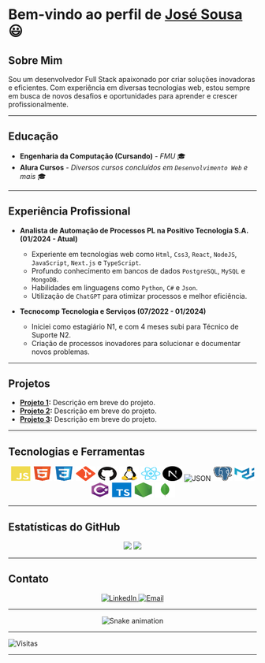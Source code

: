 # Bem-vindo ao perfil de [José Sousa](https://www.linkedin.com/in/enoque-sousa-bb89aa168/) 😃️

## Sobre Mim
Sou um desenvolvedor Full Stack apaixonado por criar soluções inovadoras e eficientes. Com experiência em diversas tecnologias web, estou sempre em busca de novos desafios e oportunidades para aprender e crescer profissionalmente.

---

## Educação
- **Engenharia da Computação (Cursando)** - *FMU* 🎓
- **Alura Cursos** - *Diversos cursos concluídos em `Desenvolvimento Web` e mais* 🎓

---

## Experiência Profissional
- **Analista de Automação de Processos PL na Positivo Tecnologia S.A. (01/2024 - Atual)**
  - Experiente em tecnologias web como `Html`, `Css3`, `React`, `NodeJS`, `JavaScript`, `Next.js` e `TypeScript`.
  - Profundo conhecimento em bancos de dados `PostgreSQL`, `MySQL` e `MongoDB`.
  - Habilidades em linguagens como `Python`, `C#` e `Json`.
  - Utilização de `ChatGPT` para otimizar processos e melhor eficiência.

- **Tecnocomp Tecnologia e Serviços (07/2022 - 01/2024)**
  - Iniciei como estagiário N1, e com 4 meses subi para Técnico de Suporte N2.
  - Criação de processos inovadores para solucionar e documentar novos problemas.

---

## Projetos
- **[Projeto 1](link-do-repositorio):** Descrição em breve do projeto.
- **[Projeto 2](link-do-repositorio):** Descrição em breve do projeto.
- **[Projeto 3](link-do-repositorio):** Descrição em breve do projeto.

---

## Tecnologias e Ferramentas

<div align="center">

<img alt="JavaScript" height="30" width="40" src="https://raw.githubusercontent.com/devicons/devicon/master/icons/javascript/javascript-plain.svg" title="JavaScript"> 
<img alt="HTML5" height="30" width="40" src="https://raw.githubusercontent.com/devicons/devicon/master/icons/html5/html5-original.svg" title="HTML5"> 
<img alt="CSS3" height="30" width="40" src="https://raw.githubusercontent.com/devicons/devicon/master/icons/css3/css3-original.svg" title="CSS3"> 
<img alt="Git" height="30" width="40" src="https://raw.githubusercontent.com/devicons/devicon/master/icons/git/git-original.svg" title="Git"> 
<img alt="GitHub" height="30" width="40" src="https://raw.githubusercontent.com/devicons/devicon/master/icons/github/github-original.svg" title="GitHub"> 
<img alt="Linux" height="30" width="40" src="https://raw.githubusercontent.com/devicons/devicon/master/icons/linux/linux-original.svg" title="Linux"> 
<img alt="React" height="30" width="40" src="https://raw.githubusercontent.com/devicons/devicon/master/icons/react/react-original.svg" title="React"> 
<img alt="Next.js" height="30" width="40" src="https://raw.githubusercontent.com/devicons/devicon/master/icons/nextjs/nextjs-original.svg" title="Next.js"> 
<img alt="JSON" height="30" width="40" src="https://upload.wikimedia.org/wikipedia/commons/c/c9/JSON_vector_logo.svg" title="JSON"> 
<img alt="PostgreSQL" height="30" width="40" src="https://raw.githubusercontent.com/devicons/devicon/master/icons/postgresql/postgresql-original.svg" title="PostgreSQL"> 
<img alt="MUI" height="30" width="40" src="https://raw.githubusercontent.com/devicons/devicon/master/icons/materialui/materialui-original.svg" title="MUI"> 
<img alt="C#" height="30" width="40" src="https://raw.githubusercontent.com/devicons/devicon/master/icons/csharp/csharp-original.svg" title="C#"> 
<img alt="TypeScript" height="30" width="40" src="https://raw.githubusercontent.com/devicons/devicon/master/icons/typescript/typescript-original.svg" title="TypeScript"> 
<img alt="Node.js" height="30" width="40" src="https://raw.githubusercontent.com/devicons/devicon/master/icons/nodejs/nodejs-original.svg" title="Node.js">
<img alt="MongoDB" height="30" width="40" src="https://raw.githubusercontent.com/devicons/devicon/master/icons/mongodb/mongodb-original.svg" title="MongoDB">

</div>

---

## Estatísticas do GitHub

<p align="center">
  <img src="https://github-readme-stats.vercel.app/api?username=ESousa97&show_icons=true&theme=dark" width="49%" />
  <img src="https://github-readme-stats.vercel.app/api/top-langs/?username=ESousa97&layout=compact&theme=dark" width="37.2%" />
</p>

---

## Contato

<div align="center">
  <a href="https://www.linkedin.com/in/enoque-sousa-bb89aa168/" target="_blank">
    <img src="https://img.shields.io/badge/-LinkedIn-%230077B5?style=for-the-badge&logo=linkedin&logoColor=white" alt="LinkedIn">
  </a>
  <a href="mailto:sousa3086@outlook.com">
    <img src="https://img.shields.io/badge/Email-sousa3086%40outlook.com-blue?style=for-the-badge&logo=Microsoft-Outlook&logoColor=white" alt="Email">
  </a>
</div>

---

<div align="center">

![Snake animation](https://github.com/danielbped/danielbped/blob/output/github-contribution-grid-snake.svg)

</div>

---

![Visitas](https://hits.seeyoufarm.com/api/count/incr/badge.svg?url=https://github.com/ESousa97&title=Visitas&edge_flat=true)

---

